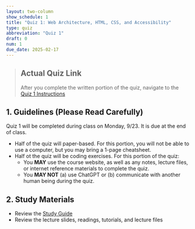 ```yaml
---
layout: two-column
show_schedule: 1
title: "Quiz 1: Web Architecture, HTML, CSS, and Accessibility"
type: quiz
abbreviation: "Quiz 1"
draft: 0
num: 1
due_date: 2025-02-17
---
```


> ## Actual Quiz Link
> After you complete the written portion of the quiz, navigate to the <a href="/spring2025/activities/quiz01" target="_blank">Quiz 1 Instructions</a>

## 1. Guidelines (Please Read Carefully)
Quiz 1 will be completed during class on Monday, 9/23. It is due at the end of class.
* Half of the quiz will paper-based. For this portion, you will not be able to use a computer, but you may bring a 1-page cheatsheet. 
* Half ot the quiz will be coding exercises. For this portion of the quiz:
    * You **MAY** use the course website, as well as any notes, lecture files, or internet reference materials to complete the quiz.
    * You **MAY NOT** (a) use ChatGPT or (b) communicate with another human being during the quiz.

## 2. Study Materials
* Review the <a href="https://docs.google.com/document/d/1iR0Yw6Z1Knf_kwsRRKF91iJP1xTffqzbcybggNXhHIQ/edit?usp=sharing" target="_blank">Study Guide</a>
* Review the lecture slides, readings, tutorials, and lecture files

